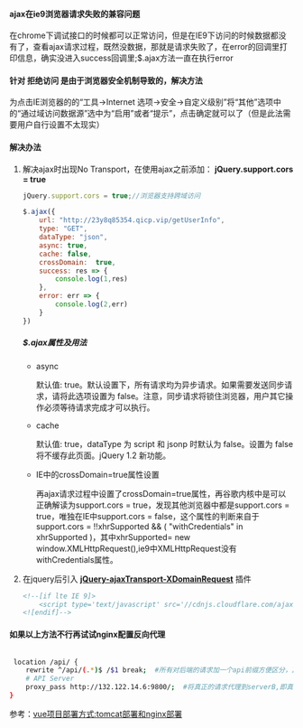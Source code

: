 #### ajax在ie9浏览器请求失败的兼容问题

在chrome下调试接口的时候都可以正常访问，但是在IE9下访问的时候数据都没有了，查看ajax请求过程，既然没数据，那就是请求失败了，在error的回调里打印信息，确实没进入success回调里;$.ajax方法一直在执行error

#### 针对 拒绝访问 是由于浏览器安全机制导致的，解决方法

为点击IE浏览器的的“工具->Internet 选项->安全->自定义级别”将“其他”选项中的“通过域访问数据源”选中为“启用”或者“提示”，点击确定就可以了（但是此法需要用户自行设置不太现实）

#### 解决办法


1. 解决ajax时出现No Transport，在使用ajax之前添加： **jQuery.support.cors = true**

    ```js
    jQuery.support.cors = true;//浏览器支持跨域访问

    $.ajax({
        url: "http://23y8q85354.qicp.vip/getUserInfo",
        type: "GET",
        dataType: "json",
        async: true,
        cache: false,
        crossDomain:  true,
        success: res => {
            console.log(1,res)
        },
        error: err => {
            console.log(2,err)
        }
    })
    ```

    ##### $.ajax属性及用法

    - async

        默认值: true。默认设置下，所有请求均为异步请求。如果需要发送同步请求，请将此选项设置为 false。注意，同步请求将锁住浏览器，用户其它操作必须等待请求完成才可以执行。

    - cache

        默认值: true，dataType 为 script 和 jsonp 时默认为 false。设置为 false 将不缓存此页面。jQuery 1.2 新功能。

    - IE中的crossDomain=true属性设置

        再ajax请求过程中设置了crossDomain=true属性，再谷歌内核中是可以正确解读为support.cors = true，发现其他浏览器中都是support.cors = true，唯独在IE中support.cors = false，这个属性的判断来自于support.cors = !!xhrSupported && ( "withCredentials" in xhrSupported )，其中xhrSupported= new window.XMLHttpRequest(),ie9中XMLHttpRequest没有withCredentials属性。

2. 在jquery后引入 **[jQuery-ajaxTransport-XDomainRequest](https://github.com/aliabbas-2012/jQuery-ajaxTransport-XDomainRequest)** 插件

    ```html
    <!--[if lte IE 9]>
        <script type='text/javascript' src='//cdnjs.cloudflare.com/ajax/libs/jquery-ajaxtransport-xdomainrequest/1.0.3/jquery.xdomainrequest.min.js'></script>
    <![endif]-->
    ```

#### 如果以上方法不行再试试nginx配置反向代理

```bash

 location /api/ {
    rewrite ^/api/(.*)$ /$1 break;  #所有对后端的请求加一个api前缀方便区分，真正访问的时候移除这个前缀
    # API Server
    proxy_pass http://132.122.14.6:9800/;  #将真正的请求代理到serverB,即真实的服务器地址，ajax的url为/api/user/1的请求将会访问http://www.serverB.com/user/1
}

```

参考：[vue项目部署方式:tomcat部署和nginx部署](https://www.jianshu.com/p/55c0b967e1a4)
